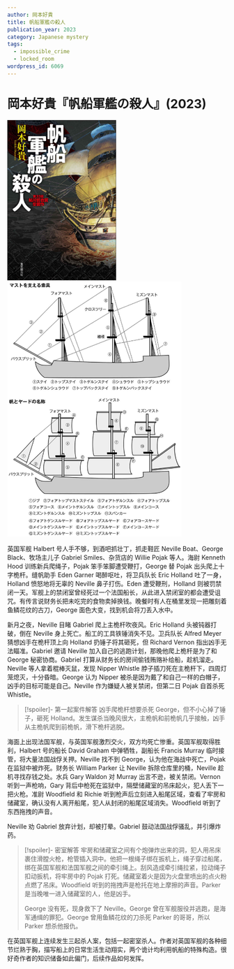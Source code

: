 ```yaml
---
author: 岡本好貴
title: 帆船軍艦の殺人
publication_year: 2023
category: Japanese mystery
tags:
  - impossible_crime
  - locked_room
wordpress_id: 6069
---
```


# 岡本好貴『帆船軍艦の殺人』(2023)

<img src=images/2023_cover.jpg width=250/>

<img src=images/2023_ship.jpg width=400/>

英国军舰 Halbert 号人手不够，到酒吧抓壮丁，抓走鞋匠 Neville Boat、George Black、牧场主儿子 Gabriel Smiles、杂货店的 Willie Pojak 等人。海尉 Kenneth Hood 训练新兵爬绳子，Pojak 笨手笨脚遭受鞭打，George 替 Pojak 出头爬上十字桅杆。缝帆助手 Eden Garner 喝醉呕吐，将卫兵队长 Eric Holland 吐了一身，Holland 愤怒地将无辜的 Neville 鼻子打伤。Eden 遭受鞭刑，Holland 则被罚禁闭一天。军舰上的禁闭室曾经死过一个法国船长，从此进入禁闭室的都会遭受诅咒。有传言说财务长把未吃完的食物卖掉换钱。晚餐时有人在桶里发现一把雕刻着鱼鳞花纹的古刀，George 面色大变，找到机会将刀丢入水中。

新月之夜，Neville 目睹 Gabriel 爬上主桅杆吹夜风。Eric Holland 头被钝器打破，倒在 Neville 身上死亡。船工的工具铁锤消失不见。卫兵队长 Alfred Meyer 猜想凶手在桅杆顶上向 Holland 扔锤子将其砸死，但 Richard Vernon 指出凶手无法瞄准。Gabriel 邀请 Neville 加入自己的逃跑计划，那晚他爬上桅杆是为了和 George 秘密协商。Gabriel 打算从财务长的房间偷钱贿赂补给船，趁机溜走。Neville 等人拿着棍棒灭鼠，发现 Nipper Whistle 脖子插刀死在主桅杆下，四周灯笼熄灭，十分昏暗。George 认为 Nipper 被杀是因为戴了和自己一样的白帽子，凶手的目标可能是自己。Neville 作为嫌疑人被关禁闭，但第二日 Pojak 自首杀死 Whistle。

> [!spoiler]- 第一起案件解答
> 凶手爬桅杆想要杀死 George，但不小心掉了锤子，砸死 Holland。发生谋杀当晚风很大，主桅帆和前桅帆几乎接触，凶手从主桅帆爬到前桅帆，滑下桅杆逃脱。

海面上出现法国军舰，与英国军舰激烈交火，双方均死亡惨重。英国军舰取得胜利，Halbert 号的船长 David Graham 中弹牺牲，副船长 Francis Murray 临时接管，将大量法国战俘关押。Neville 找不到 George，认为他在海战中死亡，Pojak 在监狱中被炸死。财务长 William Parker 让 Neville 拆除仓库里的桶，Neville 趁机寻找存钱之处。水兵 Gary Waldon 对 Murray 出言不逊，被关禁闭。Vernon 听到一声枪响，Gary 背后中枪死在监狱中，隔壁储藏室的吊床起火，犯人丢下一把火枪。准尉 Woodfield 和 Richie 听到枪声后立刻进入船尾区域，查看了牢房和储藏室，确认没有人离开船尾，犯人从封闭的船尾区域消失。Woodfield 听到了东西拖拽的声音。

Neville 劝 Gabriel 放弃计划，却被打晕。Gabriel 鼓动法国战俘骚乱，并引爆炸药。

> [!spoiler]- 密室解答
> 牢房和储藏室之间有个炮弹炸出来的洞，犯人用吊床裹住滑膛火枪，枪管插入洞中。他把一根绳子绑在扳机上，绳子穿过船尾，绑在英国军舰和法国军舰之间的牵引绳上。刮风造成牵引绳拉紧，拉动绳子扣动扳机，将牢房中的 Pojak 打死。储藏室着火是因为火盘里喷出的点火粉点燃了吊床。Woodfield 听到的拖拽声是枪托在地上摩擦的声音。Parker 是当晚唯一进入储藏室的人，他是凶手。
> 
> George 没有死，现身救下了 Neville。George 曾在军舰服役并逃跑，是海军通缉的罪犯。George 曾用鱼鳞花纹的刀杀死 Parker 的哥哥，所以 Parker 想杀他报仇。

在英国军舰上连续发生三起杀人案，包括一起密室杀人。作者对英国军舰的各种细节烂熟于胸，描写船上的日常生活生动翔实，两个诡计均利用帆船的特殊构造。很好奇作者的知识储备如此偏门，后续作品如何发挥。